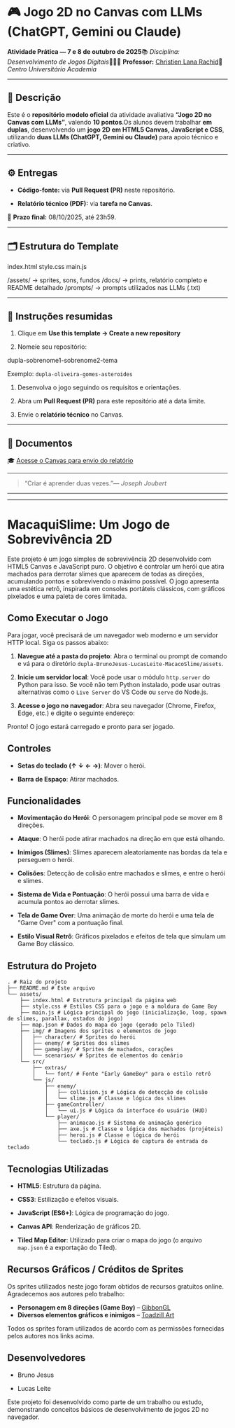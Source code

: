 # 🎮 Jogo 2D no Canvas com LLMs (ChatGPT, Gemini ou Claude)

**Atividade Prática — 7 e 8 de outubro de 2025**📚 *Disciplina: Desenvolvimento de Jogos Digitais*👨🏻‍🏫 **Professor:** [Christien Lana Rachid](https://github.com/christienrachid)📍 _Centro Universitário Academia_

---

## 🧭 Descrição

Este é o **repositório modelo oficial** da atividade avaliativa **“Jogo 2D no Canvas com LLMs”**, valendo **10 pontos**.Os alunos devem trabalhar **em duplas**, desenvolvendo um **jogo 2D em HTML5 Canvas, JavaScript e CSS**, utilizando **duas LLMs (ChatGPT, Gemini ou Claude)** para apoio técnico e criativo.

---

## ⚙️ Entregas

- **Código-fonte:** via **Pull Request (PR)** neste repositório.

- **Relatório técnico (PDF):** via **tarefa no Canvas**.

📅 **Prazo final:** 08/10/2025, até 23h59.

---

## 🗂️ Estrutura do Template

index.html style.css main.js

/assets/ → sprites, sons, fundos /docs/ → prints, relatório completo e README detalhado /prompts/ → prompts utilizados nas LLMs (.txt)

---

## 🧩 Instruções resumidas

1. Clique em **Use this template → Create a new repository**

1. Nomeie seu repositório:

dupla-sobrenome1-sobrenome2-tema

Exemplo: `dupla-oliveira-gomes-asteroides`

1. Desenvolva o jogo seguindo os requisitos e orientações.

1. Abra um **Pull Request (PR)** para este repositório até a data limite.

1. Envie o **relatório técnico** no Canvas.

---

## 🔗 Documentos

🎓 [Acesse o Canvas para envio do relatório](https://uniacademia.instructure.com/)

---

> “Criar é aprender duas vezes.”— _Joseph Joubert_

---

---

# MacaquiSlime: Um Jogo de Sobrevivência 2D

Este projeto é um jogo simples de sobrevivência 2D desenvolvido com HTML5 Canvas e JavaScript puro. O objetivo é controlar um herói que atira machados para derrotar slimes que aparecem de todas as direções, acumulando pontos e sobrevivendo o máximo possível. O jogo apresenta uma estética retrô, inspirada em consoles portáteis clássicos, com gráficos pixelados e uma paleta de cores limitada.

## Como Executar o Jogo

Para jogar, você precisará de um navegador web moderno e um servidor HTTP local. Siga os passos abaixo:

1. **Navegue até a pasta do projeto**: Abra o terminal ou prompt de comando e vá para o diretório `dupla-BrunoJesus-LucasLeite-MacacoSlime/assets`.

1. **Inicie um servidor local**: Você pode usar o módulo `http.server` do Python para isso. Se você não tem Python instalado, pode usar outras alternativas como o `Live Server` do VS Code ou `serve` do Node.js.

1. **Acesse o jogo no navegador**: Abra seu navegador (Chrome, Firefox, Edge, etc.) e digite o seguinte endereço:

Pronto! O jogo estará carregado e pronto para ser jogado.

## Controles

- **Setas do teclado (↑ ↓ ← →)**: Mover o herói.

- **Barra de Espaço**: Atirar machados.

## Funcionalidades

- **Movimentação do Herói**: O personagem principal pode se mover em 8 direções.

- **Ataque**: O herói pode atirar machados na direção em que está olhando.

- **Inimigos (Slimes)**: Slimes aparecem aleatoriamente nas bordas da tela e perseguem o herói.

- **Colisões**: Detecção de colisão entre machados e slimes, e entre o herói e slimes.

- **Sistema de Vida e Pontuação**: O herói possui uma barra de vida e acumula pontos ao derrotar slimes.

- **Tela de Game Over**: Uma animação de morte do herói e uma tela de "Game Over" com a pontuação final.

- **Estilo Visual Retrô**: Gráficos pixelados e efeitos de tela que simulam um Game Boy clássico.

## Estrutura do Projeto

```
. # Raiz do projeto
├── README.md # Este arquivo
└── assets/
    ├── index.html # Estrutura principal da página web
    ├── style.css # Estilos CSS para o jogo e a moldura do Game Boy
    ├── main.js # Lógica principal do jogo (inicialização, loop, spawn de slimes, parallax, estados do jogo)
    ├── map.json # Dados do mapa do jogo (gerado pelo Tiled)
    ├── img/ # Imagens dos sprites e elementos do jogo
    │   ├── character/ # Sprites do herói
    │   ├── enemy/ # Sprites dos slimes
    │   ├── gameplay/ # Sprites de machados, corações
    │   └── scenarios/ # Sprites de elementos do cenário
    └── src/
        ├── extras/
        │   └── font/ # Fonte "Early GameBoy" para o estilo retrô
        └── js/
            ├── enemy/
            │   ├── collision.js # Lógica de detecção de colisão
            │   └── slime.js # Classe e lógica dos slimes
            ├── gameController/
            │   └── ui.js # Lógica da interface do usuário (HUD)
            └── player/
                ├── animacao.js # Sistema de animação genérico
                ├── axe.js # Classe e lógica dos machados (projéteis)
                ├── heroi.js # Classe e lógica do herói
                └── teclado.js # Lógica de captura de entrada do teclado
```

## Tecnologias Utilizadas

- **HTML5**: Estrutura da página.

- **CSS3**: Estilização e efeitos visuais.

- **JavaScript (ES6+)**: Lógica de programação do jogo.

- **Canvas API**: Renderização de gráficos 2D.

- **Tiled Map Editor**: Utilizado para criar o mapa do jogo (o arquivo `map.json` é a exportação do Tiled).

## Recursos Gráficos / Créditos de Sprites

Os sprites utilizados neste jogo foram obtidos de recursos gratuitos online. Agradecemos aos autores pelo trabalho:

- **Personagem em 8 direções (Game Boy)** – [GibbonGL](https://gibbongl.itch.io/8-directional-gameboy-character-template)
- **Diversos elementos gráficos e inimigos** – [Toadzill Art](https://toadzillart.itch.io/)

Todos os sprites foram utilizados de acordo com as permissões fornecidas pelos autores nos links acima.

## Desenvolvedores

- Bruno Jesus

- Lucas Leite

Este projeto foi desenvolvido como parte de um trabalho ou estudo, demonstrando conceitos básicos de desenvolvimento de jogos 2D no navegador.
